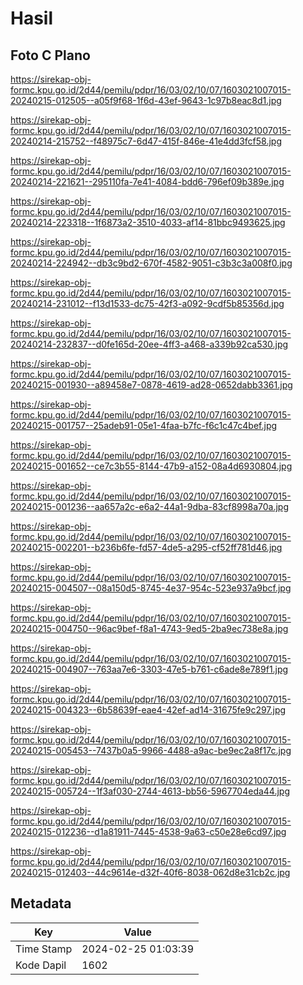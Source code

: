 # Hasil

## Foto C Plano

https://sirekap-obj-formc.kpu.go.id/2d44/pemilu/pdpr/16/03/02/10/07/1603021007015-20240215-012505--a05f9f68-1f6d-43ef-9643-1c97b8eac8d1.jpg

https://sirekap-obj-formc.kpu.go.id/2d44/pemilu/pdpr/16/03/02/10/07/1603021007015-20240214-215752--f48975c7-6d47-415f-846e-41e4dd3fcf58.jpg

https://sirekap-obj-formc.kpu.go.id/2d44/pemilu/pdpr/16/03/02/10/07/1603021007015-20240214-221621--295110fa-7e41-4084-bdd6-796ef09b389e.jpg

https://sirekap-obj-formc.kpu.go.id/2d44/pemilu/pdpr/16/03/02/10/07/1603021007015-20240214-223318--1f6873a2-3510-4033-af14-81bbc9493625.jpg

https://sirekap-obj-formc.kpu.go.id/2d44/pemilu/pdpr/16/03/02/10/07/1603021007015-20240214-224942--db3c9bd2-670f-4582-9051-c3b3c3a008f0.jpg

https://sirekap-obj-formc.kpu.go.id/2d44/pemilu/pdpr/16/03/02/10/07/1603021007015-20240214-231012--f13d1533-dc75-42f3-a092-9cdf5b85356d.jpg

https://sirekap-obj-formc.kpu.go.id/2d44/pemilu/pdpr/16/03/02/10/07/1603021007015-20240214-232837--d0fe165d-20ee-4ff3-a468-a339b92ca530.jpg

https://sirekap-obj-formc.kpu.go.id/2d44/pemilu/pdpr/16/03/02/10/07/1603021007015-20240215-001930--a89458e7-0878-4619-ad28-0652dabb3361.jpg

https://sirekap-obj-formc.kpu.go.id/2d44/pemilu/pdpr/16/03/02/10/07/1603021007015-20240215-001757--25adeb91-05e1-4faa-b7fc-f6c1c47c4bef.jpg

https://sirekap-obj-formc.kpu.go.id/2d44/pemilu/pdpr/16/03/02/10/07/1603021007015-20240215-001652--ce7c3b55-8144-47b9-a152-08a4d6930804.jpg

https://sirekap-obj-formc.kpu.go.id/2d44/pemilu/pdpr/16/03/02/10/07/1603021007015-20240215-001236--aa657a2c-e6a2-44a1-9dba-83cf8998a70a.jpg

https://sirekap-obj-formc.kpu.go.id/2d44/pemilu/pdpr/16/03/02/10/07/1603021007015-20240215-002201--b236b6fe-fd57-4de5-a295-cf52ff781d46.jpg

https://sirekap-obj-formc.kpu.go.id/2d44/pemilu/pdpr/16/03/02/10/07/1603021007015-20240215-004507--08a150d5-8745-4e37-954c-523e937a9bcf.jpg

https://sirekap-obj-formc.kpu.go.id/2d44/pemilu/pdpr/16/03/02/10/07/1603021007015-20240215-004750--96ac9bef-f8a1-4743-9ed5-2ba9ec738e8a.jpg

https://sirekap-obj-formc.kpu.go.id/2d44/pemilu/pdpr/16/03/02/10/07/1603021007015-20240215-004907--763aa7e6-3303-47e5-b761-c6ade8e789f1.jpg

https://sirekap-obj-formc.kpu.go.id/2d44/pemilu/pdpr/16/03/02/10/07/1603021007015-20240215-004323--6b58639f-eae4-42ef-ad14-31675fe9c297.jpg

https://sirekap-obj-formc.kpu.go.id/2d44/pemilu/pdpr/16/03/02/10/07/1603021007015-20240215-005453--7437b0a5-9966-4488-a9ac-be9ec2a8f17c.jpg

https://sirekap-obj-formc.kpu.go.id/2d44/pemilu/pdpr/16/03/02/10/07/1603021007015-20240215-005724--1f3af030-2744-4613-bb56-5967704eda44.jpg

https://sirekap-obj-formc.kpu.go.id/2d44/pemilu/pdpr/16/03/02/10/07/1603021007015-20240215-012236--d1a81911-7445-4538-9a63-c50e28e6cd97.jpg

https://sirekap-obj-formc.kpu.go.id/2d44/pemilu/pdpr/16/03/02/10/07/1603021007015-20240215-012403--44c9614e-d32f-40f6-8038-062d8e31cb2c.jpg


## Metadata

| Key        | Value               |
| ---------- | ------------------- |
| Time Stamp | 2024-02-25 01:03:39 |
| Kode Dapil | 1602                |



